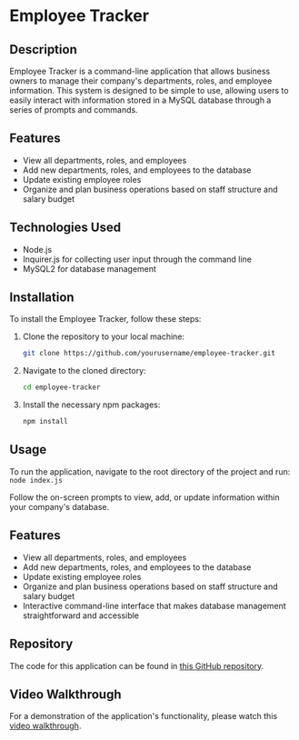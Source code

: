 # Employee Tracker

## Description
Employee Tracker is a command-line application that allows business owners to manage their company's departments, roles, and employee information. This system is designed to be simple to use, allowing users to easily interact with information stored in a MySQL database through a series of prompts and commands.

## Features
- View all departments, roles, and employees
- Add new departments, roles, and employees to the database
- Update existing employee roles
- Organize and plan business operations based on staff structure and salary budget

## Technologies Used
- Node.js
- Inquirer.js for collecting user input through the command line
- MySQL2 for database management

## Installation
To install the Employee Tracker, follow these steps:

1. Clone the repository to your local machine:
   ```bash
   git clone https://github.com/yourusername/employee-tracker.git
   ```

2. Navigate to the cloned directory:
   ```bash
   cd employee-tracker
   ```

3. Install the necessary npm packages:
    ```bash
    npm install
    ```

## Usage
To run the application, navigate to the root directory of the project and run:
    ```
    node index.js
    ```

Follow the on-screen prompts to view, add, or update information within your company's database.

## Features
- View all departments, roles, and employees
- Add new departments, roles, and employees to the database
- Update existing employee roles
- Organize and plan business operations based on staff structure and salary budget
- Interactive command-line interface that makes database management straightforward and accessible
   
## Repository
The code for this application can be found in [this GitHub repository](https://github.com/StgoWF/Employee-Tracker).

## Video Walkthrough
For a demonstration of the application's functionality, please watch this [video walkthrough](https://drive.google.com/file/d/1jUzZKvRlQIrru9eSWkk7R8Fb4wIJOtx9/view).

